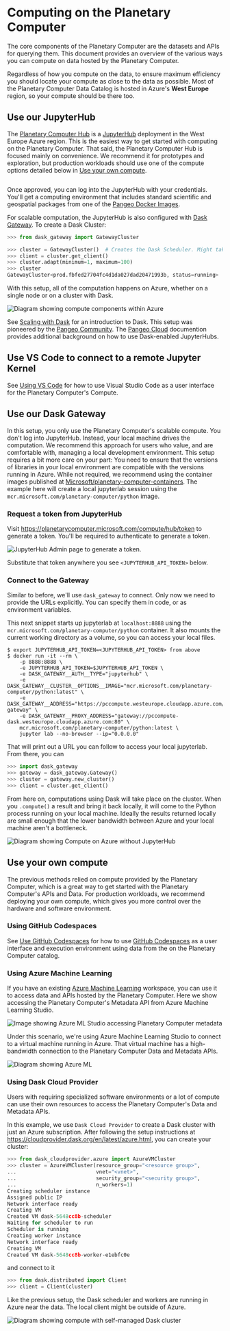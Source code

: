 # Computing on the Planetary Computer

The core components of the Planetary Computer are the datasets and APIs for querying them. This document provides an overview of the various ways you can compute on data hosted by the Planetary Computer.

Regardless of how you compute on the data, to ensure maximum efficiency you should locate your compute as close to the data as possible. Most of the Planetary Computer Data Catalog is hosted in Azure's **West Europe** region, so your compute should be there too.

## Use our JupyterHub

The [Planetary Computer Hub](https://planetarycomputer.microsoft.com/compute) is a [JupyterHub](https://jupyterhub.readthedocs.io/en/stable/) deployment in the West Europe Azure region. This is the easiest way to get started with computing on the Planetary Computer.
That said, the Planetary Computer Hub is focused mainly on convenience. We recommend it for prototypes and exploration, but production workloads should use one of the compute options detailed below in [Use your own compute](#use-your-own-compute).


```{note} You'll need to [request access](https://planetarycomputer.microsoft.com/account/request) to use the Planetary Computer Hub.
```

Once approved, you can log into the JupyterHub with your credentials. You'll get a computing environment that includes standard scientific and geospatial packages from one of the [Pangeo Docker Images](https://github.com/pangeo-data/pangeo-docker-images#pangeo-docker-images).

For scalable computation, the JupyterHub is also configured with [Dask Gateway](https://gateway.dask.org/). To create a Dask Cluster:

```python
>>> from dask_gateway import GatewayCluster

>>> cluster = GatewayCluster()  # Creates the Dask Scheduler. Might take a minute.
>>> client = cluster.get_client()
>>> cluster.adapt(minimum=1, maximum=100)
>>> cluster
GatewayCluster<prod.fbfed27704fc4d1da027dad20471993b, status=running>
```

With this setup, all of the computation happens on Azure, whether on a single node or on a cluster with Dask.

![Diagram showing compute components within Azure](images/jupyterhub-diagram.png)

See [Scaling with Dask](../quickstarts/scale-with-dask.md) for an introduction to Dask. This setup was pioneered by the [Pangeo Community](https://pangeo.io/). The [Pangeo Cloud](https://pangeo.io/cloud.html) documention provides additional background on how to use Dask-enabled JupyterHubs.

## Use VS Code to connect to a remote Jupyter Kernel

See [Using VS Code](../overview/ui-vscode) for how to use Visual Studio Code as a user interface for the Planetary Computer's Compute.

## Use our Dask Gateway

In this setup, you only use the Planetary Computer's scalable compute. You don't log into JupyterHub. Instead, your local machine drives the computation.
We recommend this approach for users who value, and are comfortable with, managing a local development environment. This setup requires a bit more care on your part: You need to ensure that the versions of libraries in your local environment are compatible with the versions running in Azure. While not required, we recommend using the container images published at [Microsoft/planetary-computer-containers](https://github.com/microsoft/planetary-computer-containers). The example here will create a local jupyterlab session using the `mcr.microsoft.com/planetary-computer/python` image.

### Request a token from JupyterHub

Visit <https://planetarycomputer.microsoft.com/compute/hub/token> to generate a token. You'll be required to authenticate to generate a token.

![JupyterHub Admin page to generate a token.](images/hub-token.png)

Substitute that token anywhere you see `<JUPYTERHUB_API_TOKEN>` below.

### Connect to the Gateway

Similar to before, we'll use `dask_gateway` to connect. Only now we need to provide the URLs explicitly. You can specify them in code, or as environment variables.

This next snippet starts up jupyterlab at `localhost:8888` using the `mcr.microsoft.com/planetary-computer/python` container. It also mounts the current
working directory as a volume, so you can access your local files.

```console
$ export JUPYTERHUB_API_TOKEN=<JUPYTERHUB_API_TOKEN> from above
$ docker run -it --rm \
    -p 8888:8888 \
    -e JUPYTERHUB_API_TOKEN=$JUPYTERHUB_API_TOKEN \
    -e DASK_GATEWAY__AUTH__TYPE="jupyterhub" \
    -e DASK_GATEWAY__CLUSTER__OPTIONS__IMAGE="mcr.microsoft.com/planetary-computer/python:latest" \
    -e DASK_GATEWAY__ADDRESS="https://pccompute.westeurope.cloudapp.azure.com/compute/services/dask-gateway" \
    -e DASK_GATEWAY__PROXY_ADDRESS="gateway://pccompute-dask.westeurope.cloudapp.azure.com:80" \
    mcr.microsoft.com/planetary-computer/python:latest \
    jupyter lab --no-browser --ip="0.0.0.0"
```

That will print out a URL you can follow to access your local jupyterlab. From there, you can 

```python
>>> import dask_gateway
>>> gateway = dask_gateway.Gateway()
>>> cluster = gateway.new_cluster()
>>> client = cluster.get_client()
```

From here on, computations using Dask will take place on the cluster. When you `.compute()` a result and bring it back locally,
it will come to the Python process running on your local machine. Ideally the results returned locally are small enough that the
lower bandwidth between Azure and your local machine aren't a bottleneck.

![Diagram showing Compute on Azure without JupyterHub](images/gateway-diagram.png)

## Use your own compute

The previous methods relied on compute provided by the Planetary Computer, which is a great way to get started with the Planetary Computer's APIs and Data.
For production workloads, we recommend deploying your own compute, which gives you more control over the hardware and software environment.

### Using GitHub Codespaces

See [Use GitHub Codespaces](../overview/ui-codespaces) for how to use [GitHub Codespaces][codespaces] as a user interface and execution environment using data from the on the Planetary Computer catalog.

### Using Azure Machine Learning

If you have an existing [Azure Machine Learning](https://docs.microsoft.com/en-us/azure/machine-learning/) workspace, you can use it to access data and APIs hosted by the Planetary Computer.
Here we show accessing the Planetary Computer's Metadata API from Azure Machine Learning Studio.

![Image showing Azure ML Studio accessing Planetary Computer metadata](images/aml.png)

Under this scenario, we're using Azure Machine Learning Studio to connect to a virtual machine running in Azure. That virtual machine has a high-bandwidth connection to the Planetary Computer Data and Metadata APIs.

![Diagram showing Azure ML](images/aml-diagram.png)

### Using Dask Cloud Provider

Users with requiring specialized software environments or a lot of compute can use their own resources to access the Planetary Computer's Data and Metadata APIs.

In this example, we use `Dask Cloud Provider` to create a Dask cluster with just an Azure subscription. After following the setup instructions at <https://cloudprovider.dask.org/en/latest/azure.html>, you can create your cluster:

```python
>>> from dask_cloudprovider.azure import AzureVMCluster
>>> cluster = AzureVMCluster(resource_group="<resource group>",
...                          vnet="<vnet>",
...                          security_group="<security group>",
...                          n_workers=1)
Creating scheduler instance
Assigned public IP
Network interface ready
Creating VM
Created VM dask-5648cc8b-scheduler
Waiting for scheduler to run
Scheduler is running
Creating worker instance
Network interface ready
Creating VM
Created VM dask-5648cc8b-worker-e1ebfc0e
```

and connect to it

```python
>>> from dask.distributed import Client
>>> client = Client(cluster)
```

Like the previous setup, the Dask scheduler and workers are running in Azure near the data. The local client might be outside of Azure.

![Diagram showing compute with self-managed Dask cluster](images/cloudprovider-diagram.png)

[codespaces]: https://github.com/features/codespaces
